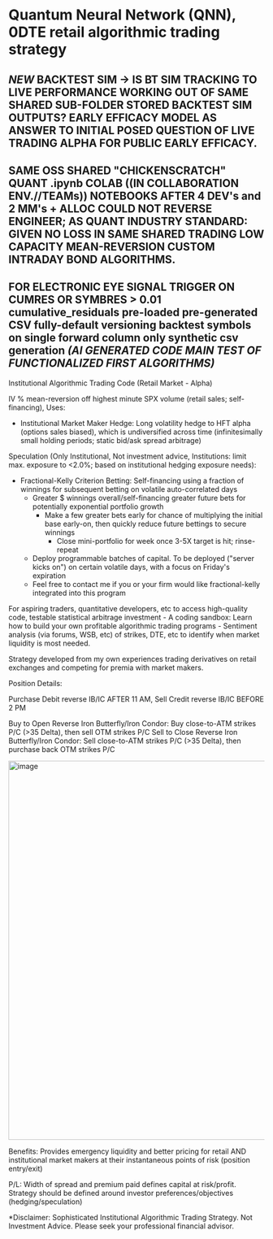 # Quantum Neural Network (QNN), 0DTE retail algorithmic trading strategy
## *NEW* BACKTEST SIM -> IS BT SIM TRACKING TO LIVE PERFORMANCE WORKING OUT OF SAME SHARED SUB-FOLDER STORED BACKTEST SIM OUTPUTS? EARLY EFFICACY MODEL AS ANSWER TO INITIAL POSED QUESTION OF LIVE TRADING ALPHA FOR PUBLIC EARLY EFFICACY. 

## SAME OSS SHARED "CHICKENSCRATCH" QUANT .ipynb COLAB ((IN COLLABORATION ENV.//TEAMs)) NOTEBOOKS AFTER 4 DEV's and 2 MM's + ALLOC COULD NOT REVERSE ENGINEER; AS QUANT INDUSTRY STANDARD: GIVEN NO LOSS IN SAME SHARED TRADING LOW CAPACITY MEAN-REVERSION CUSTOM INTRADAY BOND ALGORITHMS. 

## FOR ELECTRONIC EYE SIGNAL TRIGGER ON CUMRES OR SYMBRES > 0.01 cumulative_residuals pre-loaded pre-generated CSV fully-default versioning backtest symbols on single forward column only synthetic csv generation *(AI GENERATED CODE MAIN TEST OF FUNCTIONALIZED FIRST ALGORITHMS)*

Institutional Algorithmic Trading Code (Retail Market - Alpha)

IV % mean-reversion off highest minute SPX volume (retail sales; self-financing), Uses:
  - Institutional Market Maker Hedge: Long volatility hedge to HFT alpha (options sales biased), which is undiversified across time (infinitesimally small holding periods; static bid/ask spread arbitrage)

Speculation (Only Institutional, Not investment advice, Institutions: limit max. exposure to <2.0%; based on institutional hedging exposure needs):
  - Fractional-Kelly Criterion Betting: Self-financing using a fraction of winnings for subsequent betting on volatile auto-correlated days
      - Greater $ winnings overall/self-financing greater future bets for potentially exponential portfolio growth
        - Make a few greater bets early for chance of multiplying the initial base early-on, then quickly reduce future bettings to secure winnings
          - Close mini-portfolio for week once 3-5X target is hit; rinse-repeat
    - Deploy programmable batches of capital. To be deployed ("server kicks on") on certain volatile days, with a focus on Friday's expiration
    - Feel free to contact me if you or your firm would like fractional-kelly integrated into this program

For aspiring traders, quantitative developers, etc to access high-quality code, testable statistical arbitrage investment
      - A coding sandbox: Learn how to build your own profitable algorithmic trading programs
      - Sentiment analysis (via forums, WSB, etc) of strikes, DTE, etc to identify when market liquidity is most needed.

Strategy developed from my own experiences trading derivatives on retail exchanges and competing for premia with market makers.

Position Details:

Purchase Debit reverse IB/IC AFTER 11 AM, Sell Credit reverse IB/IC BEFORE 2 PM

Buy to Open Reverse Iron Butterfly/Iron Condor: Buy close-to-ATM strikes P/C (>35 Delta), then sell OTM strikes P/C
Sell to Close Reverse Iron Butterfly/Iron Condor: Sell close-to-ATM strikes P/C (>35 Delta), then purchase back OTM strikes P/C

<img width="1583" height="746" alt="image" src="https://github.com/user-attachments/assets/b2bf58e8-f34b-49c3-b88e-203e3e6b08ae" />



Benefits:
Provides emergency liquidity and better pricing for retail AND institutional market makers at their instantaneous points of risk (position entry/exit)

P/L: Width of spread and premium paid defines capital at risk/profit. Strategy should be defined around investor preferences/objectives (hedging/speculation)

*Disclaimer: Sophisticated Institutional Algorithmic Trading Strategy. Not Investment Advice. Please seek your professional financial advisor.
